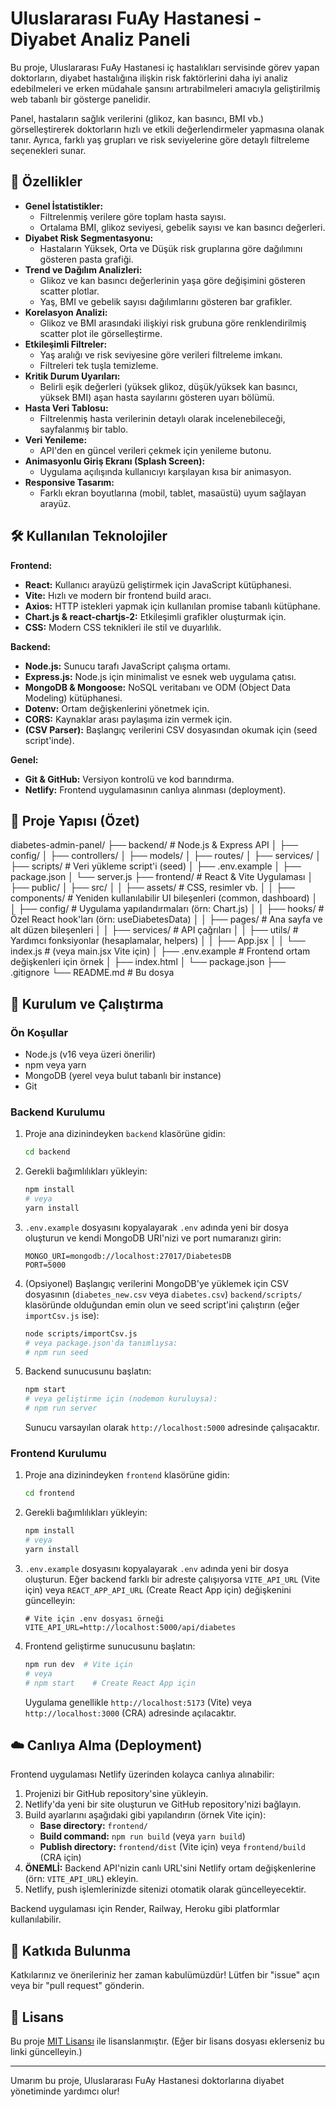 # Uluslararası FuAy Hastanesi - Diyabet Analiz Paneli

Bu proje, Uluslararası FuAy Hastanesi iç hastalıkları servisinde görev yapan doktorların, diyabet hastalığına ilişkin risk faktörlerini daha iyi analiz edebilmeleri ve erken müdahale şansını artırabilmeleri amacıyla geliştirilmiş web tabanlı bir gösterge panelidir.

Panel, hastaların sağlık verilerini (glikoz, kan basıncı, BMI vb.) görselleştirerek doktorların hızlı ve etkili değerlendirmeler yapmasına olanak tanır. Ayrıca, farklı yaş grupları ve risk seviyelerine göre detaylı filtreleme seçenekleri sunar.

## 🌟 Özellikler

*   **Genel İstatistikler:**
    *   Filtrelenmiş verilere göre toplam hasta sayısı.
    *   Ortalama BMI, glikoz seviyesi, gebelik sayısı ve kan basıncı değerleri.
*   **Diyabet Risk Segmentasyonu:**
    *   Hastaların Yüksek, Orta ve Düşük risk gruplarına göre dağılımını gösteren pasta grafiği.
*   **Trend ve Dağılım Analizleri:**
    *   Glikoz ve kan basıncı değerlerinin yaşa göre değişimini gösteren scatter plotlar.
    *   Yaş, BMI ve gebelik sayısı dağılımlarını gösteren bar grafikler.
*   **Korelasyon Analizi:**
    *   Glikoz ve BMI arasındaki ilişkiyi risk grubuna göre renklendirilmiş scatter plot ile görselleştirme.
*   **Etkileşimli Filtreler:**
    *   Yaş aralığı ve risk seviyesine göre verileri filtreleme imkanı.
    *   Filtreleri tek tuşla temizleme.
*   **Kritik Durum Uyarıları:**
    *   Belirli eşik değerleri (yüksek glikoz, düşük/yüksek kan basıncı, yüksek BMI) aşan hasta sayılarını gösteren uyarı bölümü.
*   **Hasta Veri Tablosu:**
    *   Filtrelenmiş hasta verilerinin detaylı olarak incelenebileceği, sayfalanmış bir tablo.
*   **Veri Yenileme:**
    *   API'den en güncel verileri çekmek için yenileme butonu.
*   **Animasyonlu Giriş Ekranı (Splash Screen):**
    *   Uygulama açılışında kullanıcıyı karşılayan kısa bir animasyon.
*   **Responsive Tasarım:**
    *   Farklı ekran boyutlarına (mobil, tablet, masaüstü) uyum sağlayan arayüz.

## 🛠️ Kullanılan Teknolojiler

**Frontend:**

*   **React:** Kullanıcı arayüzü geliştirmek için JavaScript kütüphanesi.
*   **Vite:** Hızlı ve modern bir frontend build aracı.
*   **Axios:** HTTP istekleri yapmak için kullanılan promise tabanlı kütüphane.
*   **Chart.js & react-chartjs-2:** Etkileşimli grafikler oluşturmak için.
*   **CSS:** Modern CSS teknikleri ile stil ve duyarlılık.

**Backend:**

*   **Node.js:** Sunucu tarafı JavaScript çalışma ortamı.
*   **Express.js:** Node.js için minimalist ve esnek web uygulama çatısı.
*   **MongoDB & Mongoose:** NoSQL veritabanı ve ODM (Object Data Modeling) kütüphanesi.
*   **Dotenv:** Ortam değişkenlerini yönetmek için.
*   **CORS:** Kaynaklar arası paylaşıma izin vermek için.
*   **(CSV Parser):** Başlangıç verilerini CSV dosyasından okumak için (seed script'inde).

**Genel:**

*   **Git & GitHub:** Versiyon kontrolü ve kod barındırma.
*   **Netlify:** Frontend uygulamasının canlıya alınması (deployment).

## 📁 Proje Yapısı (Özet)

diabetes-admin-panel/
├── backend/ # Node.js & Express API
│ ├── config/
│ ├── controllers/
│ ├── models/
│ ├── routes/
│ ├── services/
│ ├── scripts/ # Veri yükleme script'i (seed)
│ ├── .env.example
│ ├── package.json
│ └── server.js
├── frontend/ # React & Vite Uygulaması
│ ├── public/
│ ├── src/
│ │ ├── assets/ # CSS, resimler vb.
│ │ ├── components/ # Yeniden kullanılabilir UI bileşenleri (common, dashboard)
│ │ ├── config/ # Uygulama yapılandırmaları (örn: Chart.js)
│ │ ├── hooks/ # Özel React hook'ları (örn: useDiabetesData)
│ │ ├── pages/ # Ana sayfa ve alt düzen bileşenleri
│ │ ├── services/ # API çağrıları
│ │ ├── utils/ # Yardımcı fonksiyonlar (hesaplamalar, helpers)
│ │ ├── App.jsx
│ │ └── index.js # (veya main.jsx Vite için)
│ ├── .env.example # Frontend ortam değişkenleri için örnek
│ ├── index.html
│ └── package.json
├── .gitignore
└── README.md # Bu dosya
## 🚀 Kurulum ve Çalıştırma

### Ön Koşullar

*   Node.js (v16 veya üzeri önerilir)
*   npm veya yarn
*   MongoDB (yerel veya bulut tabanlı bir instance)
*   Git

### Backend Kurulumu

1.  Proje ana dizinindeyken `backend` klasörüne gidin:
    ```bash
    cd backend
    ```
2.  Gerekli bağımlılıkları yükleyin:
    ```bash
    npm install
    # veya
    yarn install
    ```
3.  `.env.example` dosyasını kopyalayarak `.env` adında yeni bir dosya oluşturun ve kendi MongoDB URI'nizi ve port numaranızı girin:
    ```
    MONGO_URI=mongodb://localhost:27017/DiabetesDB
    PORT=5000
    ```
4.  (Opsiyonel) Başlangıç verilerini MongoDB'ye yüklemek için CSV dosyasının (`diabetes_new.csv` veya `diabetes.csv`) `backend/scripts/` klasöründe olduğundan emin olun ve seed script'ini çalıştırın (eğer `importCsv.js` ise):
    ```bash
    node scripts/importCsv.js
    # veya package.json'da tanımlıysa:
    # npm run seed
    ```
5.  Backend sunucusunu başlatın:
    ```bash
    npm start
    # veya geliştirme için (nodemon kuruluysa):
    # npm run server
    ```
    Sunucu varsayılan olarak `http://localhost:5000` adresinde çalışacaktır.

### Frontend Kurulumu

1.  Proje ana dizinindeyken `frontend` klasörüne gidin:
    ```bash
    cd frontend
    ```
2.  Gerekli bağımlılıkları yükleyin:
    ```bash
    npm install
    # veya
    yarn install
    ```
3.  `.env.example` dosyasını kopyalayarak `.env` adında yeni bir dosya oluşturun. Eğer backend farklı bir adreste çalışıyorsa `VITE_API_URL` (Vite için) veya `REACT_APP_API_URL` (Create React App için) değişkenini güncelleyin:
    ```dotenv
    # Vite için .env dosyası örneği
    VITE_API_URL=http://localhost:5000/api/diabetes
    ```
4.  Frontend geliştirme sunucusunu başlatın:
    ```bash
    npm run dev  # Vite için
    # veya
    # npm start    # Create React App için
    ```
    Uygulama genellikle `http://localhost:5173` (Vite) veya `http://localhost:3000` (CRA) adresinde açılacaktır.

## ☁️ Canlıya Alma (Deployment)

Frontend uygulaması Netlify üzerinden kolayca canlıya alınabilir:

1.  Projenizi bir GitHub repository'sine yükleyin.
2.  Netlify'da yeni bir site oluşturun ve GitHub repository'nizi bağlayın.
3.  Build ayarlarını aşağıdaki gibi yapılandırın (örnek Vite için):
    *   **Base directory:** `frontend/`
    *   **Build command:** `npm run build` (veya `yarn build`)
    *   **Publish directory:** `frontend/dist` (Vite için) veya `frontend/build` (CRA için)
4.  **ÖNEMLİ:** Backend API'nizin canlı URL'sini Netlify ortam değişkenlerine (örn: `VITE_API_URL`) ekleyin.
5.  Netlify, push işlemlerinizde sitenizi otomatik olarak güncelleyecektir.

Backend uygulaması için Render, Railway, Heroku gibi platformlar kullanılabilir.

## 🤝 Katkıda Bulunma

Katkılarınız ve önerileriniz her zaman kabulümüzdür! Lütfen bir "issue" açın veya bir "pull request" gönderin.

## 📜 Lisans

Bu proje [MIT Lisansı](LICENSE.md) ile lisanslanmıştır. (Eğer bir lisans dosyası eklerseniz bu linki güncelleyin.)

---

Umarım bu proje, Uluslararası FuAy Hastanesi doktorlarına diyabet yönetiminde yardımcı olur!
